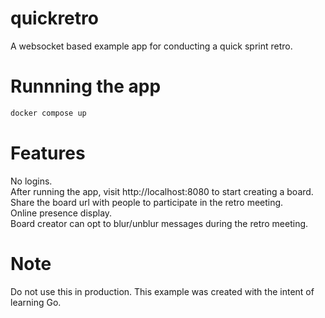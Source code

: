 # quickretro
A websocket based example app for conducting a quick sprint retro.

# Runnning the app
```sh
docker compose up
```

# Features
No logins.  
After running the app, visit http://localhost:8080 to start creating a board.  
Share the board url with people to participate in the retro meeting.  
Online presence display.  
Board creator can opt to blur/unblur messages during the retro meeting.  

# Note
Do not use this in production. This example was created with the intent of learning Go.